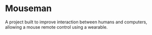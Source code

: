 # Mouseman
A project built to improve interaction between humans and computers, allowing a mouse remote control using a wearable.
